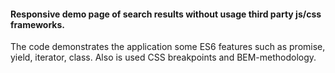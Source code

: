 #### Responsive demo page of search results without usage third party js/css frameworks. 
The code demonstrates the application some ES6 features such as promise, yield, iterator, class. 
Also is used CSS breakpoints and BEM-methodology. 
